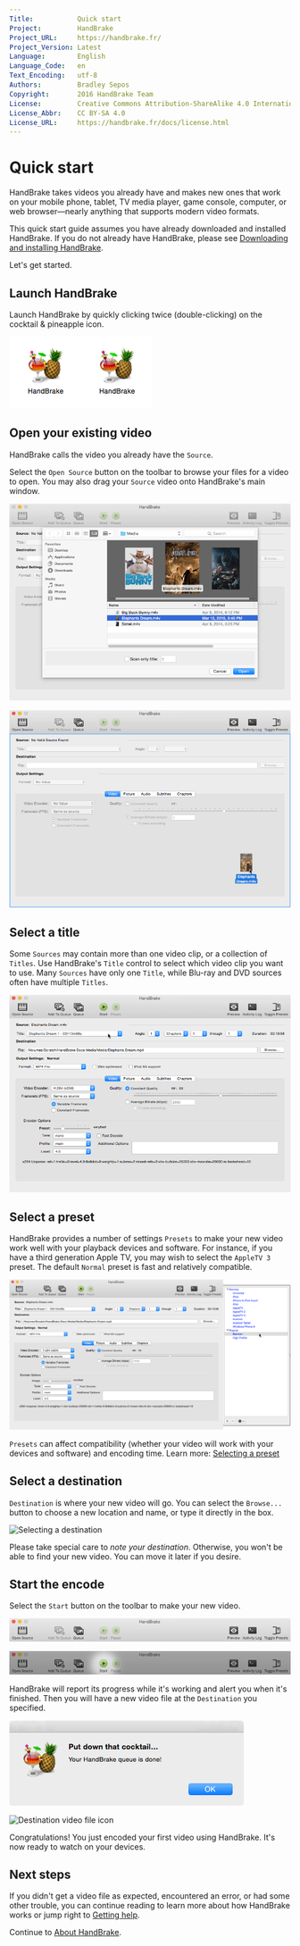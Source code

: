 ```yaml
---
Title:           Quick start
Project:         HandBrake
Project_URL:     https://handbrake.fr/
Project_Version: Latest
Language:        English
Language_Code:   en
Text_Encoding:   utf-8
Authors:         Bradley Sepos
Copyright:       2016 HandBrake Team
License:         Creative Commons Attribution-ShareAlike 4.0 International
License_Abbr:    CC BY-SA 4.0
License_URL:     https://handbrake.fr/docs/license.html
---
```


Quick start
===========

HandBrake takes videos you already have and makes new ones that work on your mobile phone, tablet, TV media player, game console, computer, or web browser—nearly anything that supports modern video formats.

This quick start guide assumes you have already downloaded and installed HandBrake. If you do not already have HandBrake, please see [Downloading and installing HandBrake](../get-handbrake/download-and-install.html).

Let's get started.

## Launch HandBrake

Launch HandBrake by quickly clicking twice (double-clicking) on the cocktail & pineapple icon.

![HandBrake icon](../images/icon.png)![Double-clicking HandBrake icon](../images/icon-click.gif)

## Open your existing video

HandBrake calls the video you already have the `Source`.

Select the `Open Source` button on the toolbar to browse your files for a video to open. You may also drag your `Source` video onto HandBrake's main window. 

![Open Source dialog](../images/open-source-dialog.png "The Open Source dialog allows you to browse your files for a video to open.")

![Opening a video source via drag and drop](../images/open-source-drag-drop.png "In addition to the Open Source dialog, you may also open a video by dragging it to HandBrake's main window.")

## Select a title

Some `Sources` may contain more than one video clip, or a collection of `Titles`. Use HandBrake's `Title` control to select which video clip you want to use. Many `Sources` have only one `Title`, while Blu-ray and DVD sources often have multiple `Titles`.

![Selecting a title](../images/select-title.png "Some sources may contain more than one video clip. The title control lets you select which video clip you want to use.")

## Select a preset

HandBrake provides a number of settings `Presets` to make your new video work well with your playback devices and software. For instance, if you have a third generation Apple TV, you may wish to select the `AppleTV 3` preset. The default `Normal` preset is fast and relatively compatible.

![Selecting a preset](../images/preset-selection.png)

`Presets` can affect compatibility (whether your video will work with your devices and software) and encoding time. Learn more: [Selecting a preset](../workflow/select-preset.html)

## Select a destination

`Destination` is where your new video will go. You can select the `Browse...` button to choose a new location and name, or type it directly in the box.

![Selecting a destination](../images/destination.png)

Please take special care to *note your destination*. Otherwise, you won't be able to find your new video. You can move it later if you desire.

## Start the encode

Select the `Start` button on the toolbar to make your new video.

![Main window toolbar](../images/toolbar.png)

![Starting an encode](../images/start-button.png)

HandBrake will report its progress while it's working and alert you when it's finished. Then you will have a new video file at the `Destination` you specified.

![Encoding complete alert](../images/encode-complete.png)

![Destination video file icon](../images/destination-file-icon.png)

Congratulations! You just encoded your first video using HandBrake. It's now ready to watch on your devices.

## Next steps

If you didn't get a video file as expected, encountered an error, or had some other trouble, you can continue reading to learn more about how HandBrake works or jump right to [Getting help](../help/index.html).

Continue to [About HandBrake](about.html).
